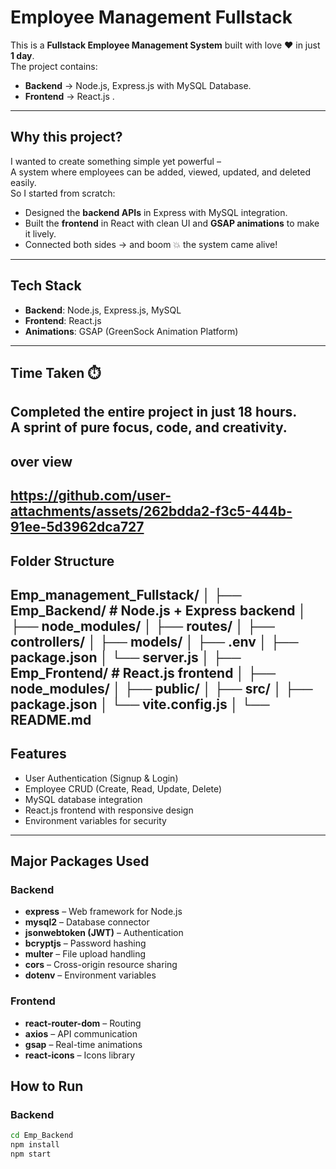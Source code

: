 # Employee Management Fullstack

This is a **Fullstack Employee Management System** built with love ❤️ in just **1 day**.  
The project contains:

- **Backend** → Node.js, Express.js with MySQL Database.  
- **Frontend** → React.js .  
---

## Why this project?

I wanted to create something simple yet powerful –  
A system where employees can be added, viewed, updated, and deleted easily.  
So I started from scratch:

- Designed the **backend APIs** in Express with MySQL integration.  
- Built the **frontend** in React with clean UI and **GSAP animations** to make it lively.  
- Connected both sides → and boom 💥 the system came alive!  

---

## Tech Stack

- **Backend**: Node.js, Express.js, MySQL  
- **Frontend**: React.js  
- **Animations**: GSAP (GreenSock Animation Platform)  

---

## Time Taken ⏱️
Completed the entire project in **just 18 hours**.  
A sprint of pure focus, code, and creativity.  
---

## over view
https://github.com/user-attachments/assets/262bdda2-f3c5-444b-91ee-5d3962dca727
---

## Folder Structure

Emp_management_Fullstack/
│
├── Emp_Backend/ # Node.js + Express backend
│ ├── node_modules/
│ ├── routes/
│ ├── controllers/
│ ├── models/
│ ├── .env
│ ├── package.json
│ └── server.js
│
├── Emp_Frontend/ # React.js frontend
│ ├── node_modules/
│ ├── public/
│ ├── src/
│ ├── package.json
│ └── vite.config.js
│
└── README.md
---

## Features

- User Authentication (Signup & Login)
- Employee CRUD (Create, Read, Update, Delete)
- MySQL database integration
- React.js frontend with responsive design
- Environment variables for security

---


## Major Packages Used

### Backend
- **express** – Web framework for Node.js  
- **mysql2** – Database connector  
- **jsonwebtoken (JWT)** – Authentication  
- **bcryptjs** – Password hashing  
- **multer** – File upload handling  
- **cors** – Cross-origin resource sharing  
- **dotenv** – Environment variables  

### Frontend
- **react-router-dom** – Routing  
- **axios** – API communication  
- **gsap** – Real-time animations  
- **react-icons** – Icons library  


## How to Run

### Backend
```bash
cd Emp_Backend
npm install
npm start
